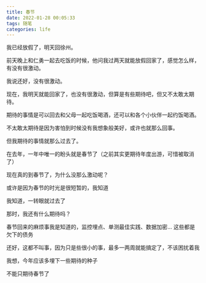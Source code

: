 ```yaml
---
title: 春节
date: 2022-01-28 00:05:33
tags: 随笔
categories: life
---
```


我已经放假了，明天回徐州。

前天晚上和仁勇一起去吃饭的时候，他问我过两天就能放假回家了，感觉怎么样，有没有很激动。

我说还好，没有很激动。

现在，我明天就能回家了，也没有很激动，但算是有些期待吧，但又不太敢太期待。

期待的事情是可以回去和父母一起吃饭喝酒，还可以和各个小伙伴一起约饭喝酒。

不太敢太期待是因为害怕到时候没有我想象般美好，或许也就那么回事。

但我期待的事情就那么过去了。



在去年，一年中唯一的盼头就是春节了（之前其实更期待年度出游，可惜被取消了）

现在真的到春节了，为什么没那么激动呢？

或许是因为春节的时光是很短暂的，我知道

我知道，一转眼就过去了

那时，我还有什么期待吗？

春节回来的麻烦事我是知道的，监控埋点、单测最佳实践、数据加密... 这些都是欠下的债务

还好，这都不叫事，因为只是些很小的事，最多一两周就能搞定了，不该困扰着我



我想，今年应该多埋下一些期待的种子

不能只期待春节了